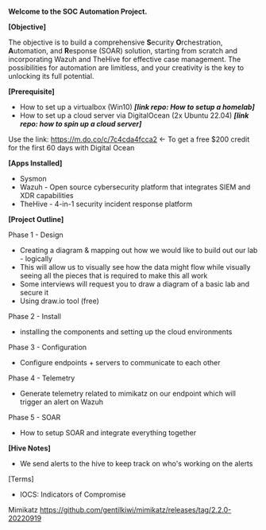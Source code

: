 **Welcome to the SOC Automation Project.**

**[Objective]**

The objective is to build a comprehensive **S**ecurity **O**rchestration, **A**utomation, and **R**esponse (SOAR) solution, starting from scratch and incorporating Wazuh and TheHive for effective case management. The possibilities for automation are limitless, and your creativity is the key to unlocking its full potential.

**[Prerequisite]**
- How to set up a virtualbox (Win10) _**[link repo: How to setup a homelab]**_
- How to set up a cloud server via DigitalOcean (2x Ubuntu 22.04) _**[link repo: how to spin up a cloud server]**_

Use the link: https://m.do.co/c/7c4cda4fcca2 <- To get a free $200 credit for the first 60 days with Digital Ocean

**[Apps Installed]**
- Sysmon
- Wazuh - Open source cybersecurity platform that integrates SIEM and XDR capabilities
- TheHive - 4-in-1 security incident response platform



**[Project Outline]**

Phase 1 -  Design
-   Creating a diagram & mapping out how we would like to build out our lab - logically
-   This will allow us to visually see how the data might flow while visually seeing all the pieces that is required to make this all work
-   Some interviews will request you to draw a diagram of a basic lab and secure it
-   Using draw.io tool (free)

Phase 2 - Install
-   installing the components and setting up the cloud environments

Phase 3 - Configuration
-  Configure endpoints + servers to communicate to each other

Phase 4 - Telemetry
-   Generate telemetry related to mimikatz on our endpoint which will trigger an alert on Wazuh

Phase 5 - SOAR
-   How to setup SOAR and integrate everything together

**[Hive Notes]**
- We send alerts to the hive to keep track on who's working on the alerts

[Terms]
- IOCS: Indicators of Compromise

Mimikatz https://github.com/gentilkiwi/mimikatz/releases/tag/2.2.0-20220919
